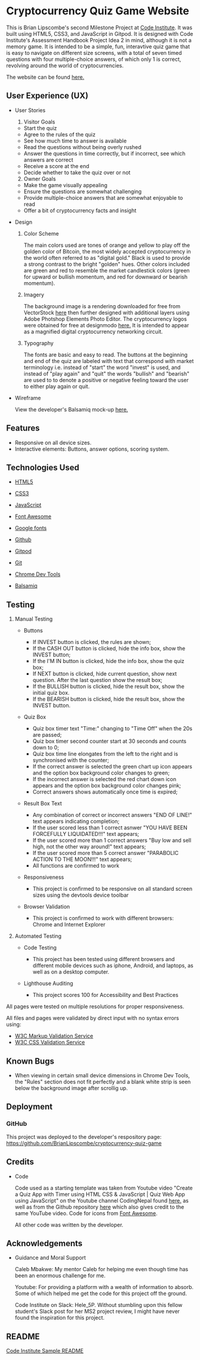 # Cryptocurrency Quiz Game Website

This is Brian Lipscombe's second Milestone Project at [Code Institute](https://codeinstitute.net). It was built using HTML5, CSS3, and JavaScript in Gitpod. It is designed with Code Institute's Assessment Handbook Project Idea 2 in mind, although it is not a memory game. 
It is intended to be a simple, fun, interavtive quiz game that is easy to navigate on different size screens, with a total of seven timed questions with four multiple-choice answers, of which only 1 is correct, revolving around the world of cryptocurrencies. 

The website can be found [here.](https://brianlipscombe.github.io/cryptocurrency-quiz-game/)

## User Experience (UX)

* User Stories

    1. Visitor Goals

    - Start the quiz
    - Agree to the rules of the quiz
    - See how much time to answer is available
    - Read the questions without being overly rushed
    - Answer the questions in time correctly, but if incorrect, see which answers are correct
    - Receive a score at the end
    - Decide whether to take the quiz over or not

    2. Owner Goals
        
    - Make the game visually appealing
    - Ensure the questions are somewhat challenging
    - Provide multiple-choice answers that are somewhat enjoyable to read
    - Offer a bit of cryptocurrency facts and insight

* Design

    1. Color Scheme

        The main colors used are tones of orange and yellow to play off the golden color of Bitcoin, the most widely accepted cryptocurrency in the world often referred to as "digital gold." Black is used to provide a strong contrast to the bright "golden" hues. Other colors included are green and red to resemble the market candlestick colors (green for upward or bullish momentum, and red for downward or bearish momentum).  

    2. Imagery

        The background image is a rendering downloaded for free from VectorStock [here](https://www.vectorstock.com/royalty-free-vector/cpu-chip-with-bright-connections-green-vector-22525088) then further designed with additional layers using Adobe Photshop Elements Photo Editor. The cryptocurrency logos were obtained for free at designmodo [here.](https://designmodo.com/free-crypto-icons/) It is intended to appear as a magnified digital cryptocurrency networking circuit.

    3. Typography

        The fonts are basic and easy to read. The buttons at the beginning and end of the quiz are labeled with text that correspond with market terminology i.e. instead of "start" the word "invest" is used, and instead of "play again" and "quit" the words "bullish" and "bearish" are used to to denote a positive or negative feeling toward the user to either play again or quit.

* Wireframe

    View the developer's Balsamiq mock-up [here.](https://slack-files.com/files-pri-safe/T0L30B202-F02PX40H0MD/cryptocurrency_quiz_game_mockup.pdf?c=1639685627-023fdfd539211296)

## Features

* Responsive on all device sizes.
* Interactive elements: Buttons, answer options, scoring system.

## Technologies Used

* [HTML5](https://en.wikipedia.org/wiki/HTML5)

* [CSS3](https://en.wikipedia.org/wiki/CSS)

* [JavaScript](https://en.wikipedia.org/wiki/JavaScript)

* [Font Awesome](https://fontawesome.com/)

* [Google fonts](https://fonts.google.com/)

* [Github](https://github.com/)

* [Gitpod](https://www.gitpod.io/)

* [Git](https://en.wikipedia.org/wiki/Git)

* [Chrome Dev Tools](https://developer.chrome.com/docs/devtools/)

* [Balsamiq](https://balsamiq.com/)

## Testing

1. Manual Testing
    * Buttons

        - If INVEST button is clicked, the rules are shown;
        - If the CASH OUT button is clicked, hide the info box, show the INVEST button;
        - If the I'M IN button is clicked, hide the info box, show the quiz box;
        - If NEXT button is clicked, hide current question, show next question. After the last question show the result box;
        - If the BULLISH button is clicked, hide the result box, show the initial quiz box.
        - If the BEARISH button is clicked, hide the result box, show the INVEST button.

    * Quiz Box

        - Quiz box timer text "Time:" changing to "Time Off" when the 20s are passed;
        - Quiz box timer second counter start at 30 seconds and counts down to 0;
        - Quiz box time line elongates from the left to the right and is synchronised with the counter;
        - If the correct answer is selected the green chart up icon appears and the option box background color changes to green;
        - If the incorrect answer is selected the red chart down icon appears and the option box background color changes pink;
        - Correct answers shows automatically once time is expired;

    * Result Box Text

        - Any combination of correct or incorrect answers "END OF LINE!" text appears indicating completion;
        - If the user scored less than 1 correct asnwer "YOU HAVE BEEN FORCEFULLY LIQUIDATED!!!" text appears;
        - If the user scored more than 1 correct answers "Buy low and sell high, not the other way around!" text appears;
        - If the user scored more than 5 correct answer "PARABOLIC ACTION TO THE MOON!!!" text appears;
        - All functions are confirmed to work
    
    * Responsiveness

        - This project is confirmed to be responsive on all standard screen sizes using the devtools device toolbar

    * Browser Validation

        - This project is confirmed to work with different browsers: Chrome and Internet Explorer

2. Automated Testing

    * Code Testing 

        - This project has been tested using different browsers and different mobile devices such as iphone, Android, and laptops, as well as on a desktop computer.

    * Lighthouse Auditing

        - This project scores 100 for Accessibility and Best Practices

All pages were tested on multiple resolutions for proper responsiveness.

All files and pages were validated by direct input with no syntax errors using:

* [W3C Markup Validation Service](https://validator.w3.org/#validate_by_input)
* [W3C CSS Validation Service](https://jigsaw.w3.org/css-validator/)

## Known Bugs

* When viewing in certain small device dimensions in Chrome Dev Tools, the "Rules" section does not fit perfectly and a blank white strip is seen below the background image after scrollig up.  

## Deployment

### GitHub

This project was deployed to the developer's respository page:
https://github.com/BrianLipscombe/cryptocurrency-quiz-game

## Credits

* Code

    Code used as a starting template was taken from Youtube video "Create a Quiz App with Timer using HTML CSS & JavaScript | Quiz Web App using JavaScript" on the Youtube channel CodingNepal found [here.](https://www.youtube.com/watch?v=pQr4O1OITJo&t=1324s) as well as from the Github repository [here](https://github.com/HeleJ/quiz-game-about-Estonia) which also gives credit to the same YouTube video.
    Code for icons from [Font Awesome](https://fontawesome.com/).

    All other code was written by the developer.

## Acknowledgements

* Guidance and Moral Support

    Caleb Mbakwe: My mentor Caleb for helping me even though time has been an enormous challenge for me.

    Youtube: For providing a platform with a wealth of information to absorb. Some of which helped me get the code for this project off the ground.

    Code Institute on Slack: Hele_5P. Without stumbling upon this fellow student's Slack post for her MS2 project review, I might have never found the inspiration for this project.

## README

[Code Institute Sample README](https://github.com/Code-Institute-Solutions/SampleREADME)
